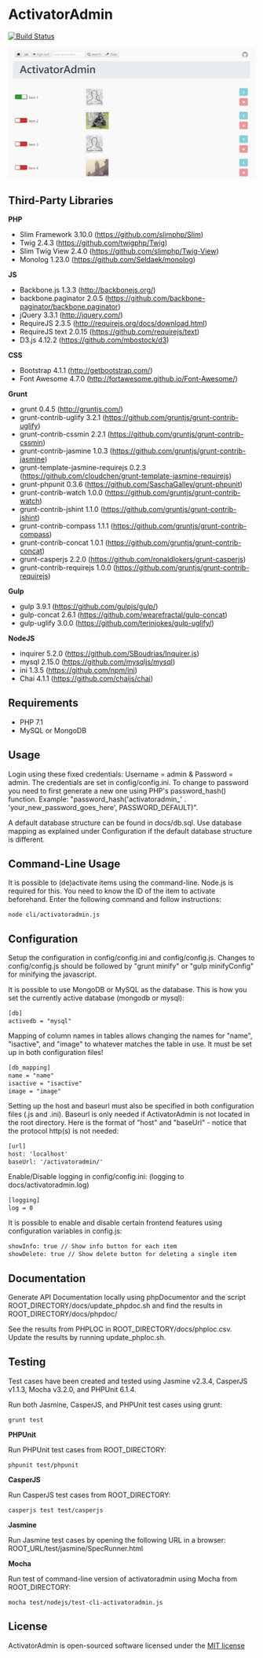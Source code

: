 # ActivatorAdmin

[![Build Status](https://secure.travis-ci.org/jenbuzz/activatoradmin.png?branch=master)](http://travis-ci.org/jenbuzz/activatoradmin)

![Screenshot](docs/ActivatorAdmin.png)

## Third-Party Libraries

**PHP**
- Slim Framework 3.10.0 (https://github.com/slimphp/Slim)
- Twig 2.4.3 (https://github.com/twigphp/Twig)
- Slim Twig View 2.4.0 (https://github.com/slimphp/Twig-View)
- Monolog 1.23.0 (https://github.com/Seldaek/monolog)

**JS**
- Backbone.js 1.3.3 (http://backbonejs.org/)
- backbone.paginator 2.0.5 (https://github.com/backbone-paginator/backbone.paginator)
- jQuery 3.3.1 (http://jquery.com/)
- RequireJS 2.3.5 (http://requirejs.org/docs/download.html)
- RequireJS text 2.0.15 (https://github.com/requirejs/text)
- D3.js 4.12.2 (https://github.com/mbostock/d3)

**CSS**
- Bootstrap 4.1.1 (http://getbootstrap.com/)
- Font Awesome 4.7.0 (http://fortawesome.github.io/Font-Awesome/)

**Grunt**
- grunt 0.4.5 (http://gruntjs.com/)
- grunt-contrib-uglify 3.2.1 (https://github.com/gruntjs/grunt-contrib-uglify)
- grunt-contrib-cssmin 2.2.1 (https://github.com/gruntjs/grunt-contrib-cssmin)
- grunt-contrib-jasmine 1.0.3 (https://github.com/gruntjs/grunt-contrib-jasmine)
- grunt-template-jasmine-requirejs 0.2.3 (https://github.com/cloudchen/grunt-template-jasmine-requirejs)
- grunt-phpunit 0.3.6 (https://github.com/SaschaGalley/grunt-phpunit)
- grunt-contrib-watch 1.0.0 (https://github.com/gruntjs/grunt-contrib-watch)
- grunt-contrib-jshint 1.1.0 (https://github.com/gruntjs/grunt-contrib-jshint)
- grunt-contrib-compass 1.1.1 (https://github.com/gruntjs/grunt-contrib-compass)
- grunt-contrib-concat 1.0.1 (https://github.com/gruntjs/grunt-contrib-concat)
- grunt-casperjs 2.2.0 (https://github.com/ronaldlokers/grunt-casperjs)
- grunt-contrib-requirejs 1.0.0 (https://github.com/gruntjs/grunt-contrib-requirejs)

**Gulp**
- gulp 3.9.1 (https://github.com/gulpjs/gulp/)
- gulp-concat 2.6.1 (https://github.com/wearefractal/gulp-concat)
- gulp-uglify 3.0.0 (https://github.com/terinjokes/gulp-uglify/)

**NodeJS**
- inquirer 5.2.0 (https://github.com/SBoudrias/Inquirer.js)
- mysql 2.15.0 (https://github.com/mysqljs/mysql)
- ini 1.3.5 (https://github.com/npm/ini)
- Chai 4.1.1 (https://github.com/chaijs/chai)

## Requirements
- PHP 7.1
- MySQL or MongoDB

## Usage

Login using these fixed credentials: Username = admin & Password = admin. The credentials are set in config/config.ini. To change to password you need to first generate a new one using PHP's password_hash() function. Example: "password_hash('activatoradmin_' . 'your_new_password_goes_here', PASSWORD_DEFAULT)".

A default database structure can be found in docs/db.sql. Use database mapping as explained under Configuration if the default database structure is different.

## Command-Line Usage

It is possible to (de)activate items using the command-line. Node.js is required for this. You need to know the ID of the item to activate beforehand. Enter the following command and follow instructions:
```
node cli/activatoradmin.js
```

## Configuration

Setup the configuration in config/config.ini and config/config.js. Changes to config/config.js should be followed by "grunt minify" or "gulp minifyConfig" for minifying the javascript.

It is possible to use MongoDB or MySQL as the database. This is how you set the currently active database (mongodb or mysql):
```
[db]
activedb = "mysql"
```

Mapping of column names in tables allows changing the names for "name", "isactive", and "image" to whatever matches the table in use. It must be set up in both configuration files!
```
[db_mapping]
name = "name"
isactive = "isactive"
image = "image"
```

Setting up the host and baseurl must also be specified in both configuration files (.js and .ini). Baseurl is only needed if ActivatorAdmin is not located in the root directory. Here is the format of "host" and "baseUrl" - notice that the protocol http(s) is not needed:
```
[url]
host: 'localhost'
baseUrl: '/activatoradmin/'
```

Enable/Disable logging in config/config.ini: (logging to docs/activatoradmin.log)
```
[logging]
log = 0
```

It is possible to enable and disable certain frontend features using configuration variables in config.js:
```
showInfo: true // Show info button for each item
showDelete: true // Show delete button for deleting a single item
```

## Documentation

Generate API Documentation locally using phpDocumentor and the script ROOT_DIRECTORY/docs/update_phpdoc.sh and find the results in ROOT_DIRECTORY/docs/phpdoc/

See the results from PHPLOC in ROOT_DIRECTORY/docs/phploc.csv. Update the results by running update_phploc.sh.

## Testing

Test cases have been created and tested using Jasmine v2.3.4, CasperJS v1.1.3, Mocha v3.2.0, and PHPUnit 6.1.4.

Run both Jasmine, CasperJS, and PHPUnit test cases using grunt:
```
grunt test
```

**PHPUnit**

Run PHPUnit test cases from ROOT_DIRECTORY:
```
phpunit test/phpunit
```

**CasperJS**

Run CasperJS test cases from ROOT_DIRECTORY:
```
casperjs test test/casperjs
```

**Jasmine**

Run Jasmine test cases by opening the following URL in a browser: ROOT_URL/test/jasmine/SpecRunner.html

**Mocha**

Run test of command-line version of activatoradmin using Mocha from ROOT_DIRECTORY:
```
mocha test/nodejs/test-cli-activatoradmin.js
```

## License

ActivatorAdmin is open-sourced software licensed under the [MIT license](http://opensource.org/licenses/MIT)
